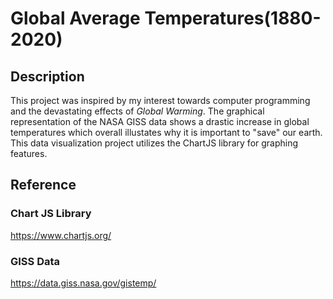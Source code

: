 # Global Average Temperatures(1880-2020)

##  Description
This project was inspired by my interest towards computer programming and the devastating effects of *Global Warming*. The graphical representation of the NASA GISS data shows a drastic increase in global temperatures which overall illustates why it is important to "save" our earth. This data visualization project utilizes the ChartJS library for graphing features.

## Reference
### Chart JS Library
https://www.chartjs.org/
### GISS Data
https://data.giss.nasa.gov/gistemp/


